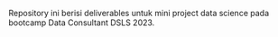 Repository ini berisi deliverables untuk mini project data science pada bootcamp Data Consultant DSLS 2023.
